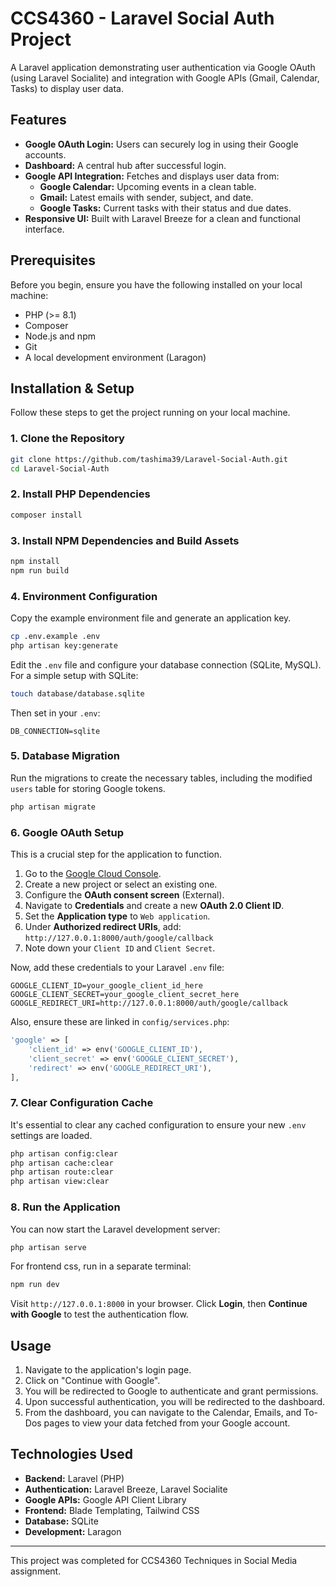 # CCS4360 - Laravel Social Auth Project

A Laravel application demonstrating user authentication via Google OAuth (using Laravel Socialite) and integration with Google APIs (Gmail, Calendar, Tasks) to display user data.

## Features

*   **Google OAuth Login:** Users can securely log in using their Google accounts.
*   **Dashboard:** A central hub after successful login.
*   **Google API Integration:** Fetches and displays user data from:
    *   **Google Calendar:** Upcoming events in a clean table.
    *   **Gmail:** Latest emails with sender, subject, and date.
    *   **Google Tasks:** Current tasks with their status and due dates.
*   **Responsive UI:** Built with Laravel Breeze for a clean and functional interface.


## Prerequisites

Before you begin, ensure you have the following installed on your local machine:
*   PHP (>= 8.1)
*   Composer
*   Node.js and npm
*   Git
*   A local development environment (Laragon)

## Installation & Setup

Follow these steps to get the project running on your local machine.

### 1. Clone the Repository
```bash
git clone https://github.com/tashima39/Laravel-Social-Auth.git
cd Laravel-Social-Auth 
```

### 2. Install PHP Dependencies
```bash
composer install
```

### 3. Install NPM Dependencies and Build Assets
```bash
npm install
npm run build
```

### 4. Environment Configuration
Copy the example environment file and generate an application key.
```bash
cp .env.example .env
php artisan key:generate
```

Edit the `.env` file and configure your database connection (SQLite, MySQL). For a simple setup with SQLite:
```bash
touch database/database.sqlite
```
Then set in your `.env`:
```
DB_CONNECTION=sqlite
```

### 5. Database Migration
Run the migrations to create the necessary tables, including the modified `users` table for storing Google tokens.
```bash
php artisan migrate
```

### 6. Google OAuth Setup
This is a crucial step for the application to function.

1.  Go to the [Google Cloud Console](https://console.cloud.google.com/).
2.  Create a new project or select an existing one.
3.  Configure the **OAuth consent screen** (External).
4.  Navigate to **Credentials** and create a new **OAuth 2.0 Client ID**.
5.  Set the **Application type** to `Web application`.
6.  Under **Authorized redirect URIs**, add:
    `http://127.0.0.1:8000/auth/google/callback`
7.  Note down your `Client ID` and `Client Secret`.

Now, add these credentials to your Laravel `.env` file:
```
GOOGLE_CLIENT_ID=your_google_client_id_here
GOOGLE_CLIENT_SECRET=your_google_client_secret_here
GOOGLE_REDIRECT_URI=http://127.0.0.1:8000/auth/google/callback
```

Also, ensure these are linked in `config/services.php`:
```php
'google' => [
    'client_id' => env('GOOGLE_CLIENT_ID'),
    'client_secret' => env('GOOGLE_CLIENT_SECRET'),
    'redirect' => env('GOOGLE_REDIRECT_URI'),
],
```

### 7. Clear Configuration Cache
It's essential to clear any cached configuration to ensure your new `.env` settings are loaded.
```bash
php artisan config:clear
php artisan cache:clear
php artisan route:clear
php artisan view:clear
```

### 8. Run the Application
You can now start the Laravel development server:
```bash
php artisan serve
```
For frontend css, run in a separate terminal:
```bash
npm run dev
```

Visit `http://127.0.0.1:8000` in your browser. Click **Login**, then **Continue with Google** to test the authentication flow.

## Usage

1.  Navigate to the application's login page.
2.  Click on "Continue with Google".
3.  You will be redirected to Google to authenticate and grant permissions.
4.  Upon successful authentication, you will be redirected to the dashboard.
5.  From the dashboard, you can navigate to the Calendar, Emails, and To-Dos pages to view your data fetched from your Google account.


## Technologies Used

*   **Backend:** Laravel (PHP)
*   **Authentication:** Laravel Breeze, Laravel Socialite
*   **Google APIs:** Google API Client Library
*   **Frontend:** Blade Templating, Tailwind CSS
*   **Database:** SQLite
*   **Development:** Laragon

---

This project was completed for CCS4360 Techniques in Social Media assignment.

```
